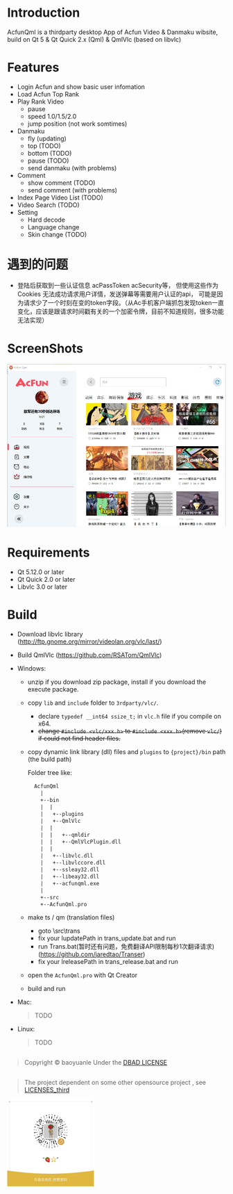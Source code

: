 # Introduction
AcfunQml  is a thirdparty desktop App of Acfun Video & Danmaku wibsite,  build on Qt 5 & Qt Quick 2.x (Qml) & QmlVlc (based on libvlc)

# Features
- Login Acfun and show basic user infomation
- Load Acfun Top Rank
- Play Rank Video
  - pause
  - speed 1.0/1.5/2.0
  - jump position (not work somtimes)
- Danmaku
  - fly (updating)
  - top (TODO)
  - bottom (TODO)
  - pause (TODO)
  - send danmaku (with problems)
- Comment
  - show comment (TODO)
  - send comment (with problems)
- Index Page Video List (TODO)
- Video Search (TODO)
- Setting
  - Hard decode
  - Language change
  - Skin change (TODO)

# 遇到的问题
- 登陆后获取到一些认证信息 acPassToken acSecurity等， 但使用这些作为Cookies 无法成功请求用户详情，发送弹幕等需要用户认证的api， 可能是因为请求少了一个时刻在变的token字段。（从Ac手机客户端抓包发现token一直变化，应该是跟请求时间戳有关的一个加密令牌，目前不知道规则，很多功能无法实现）

# ScreenShots

![shot](./screenshots/mainpage.jpg)

# Requirements
- Qt 5.12.0 or later
- Qt Quick 2.0 or later
- Libvlc 3.0 or later

# Build
- Download libvlc library (http://ftp.gnome.org/mirror/videolan.org/vlc/last/)
- Build QmlVlc (https://github.com/RSATom/QmlVlc)

- Windows:
  - unzip if you download zip package, install if you download the execute package.
  
  - copy `lib` and `include` folder to `3rdparty/vlc/`.
    - declare `typedef __int64 ssize_t;` in `vlc.h` file if you compile on x64.
    - ~~change `#include <vlc/xxx.h>` to `#include <xxx.h>`(remove `vlc/`) if could not find header files.~~
  - copy dynamic link library (dll) files and `plugins` to `{project}/bin` path (the build path)
  
  	Folder tree like:
    ```
      AcfunQml
    	|
    	+--bin
    	|  |
    	|   +--plugins
    	|   +--QmlVlc
    	|  |
		|  |   +--qmldir
		|  |   +--QmlVlcPlugin.dll
		|  |
    	|   +--libvlc.dll
    	|   +--libvlccore.dll
    	|   +--ssleay32.dll
    	|   +--libeay32.dll
    	|   +--acfunqml.exe
    	|
    	+--src
    	+--AcfunQml.pro
    ```
  - make ts / qm (translation files)
    - goto \src\trans
	- fix your lupdatePath in trans_update.bat and run
	- run Trans.bat(暂时还有问题，免费翻译API限制每秒1次翻译请求)(https://github.com/jaredtao/Transer)
	- fix your lreleasePath in trans_release.bat and run
	
  - open the `AcfunQml.pro` with Qt Creator
  
  - build and run

- Mac:
  > TODO

- Linux:
  > TODO


## 
> Copyright &copy;  baoyuanle Under the [DBAD LICENSE](LICENSE.md)
##
> The project dependent on some other opensource project , see [LICENSES_third](LICENSE_third.md)

<img src="https://github.com/baoyuanle/blog/blob/master/res/like.jpg" width="200">